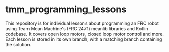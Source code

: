 # tmm_programming_lessons
This repository is for individual lessons about programming an FRC robot using Team Mean Machine's (FRC 2471) meanlib libraries and Kotlin codebase.  It covers open loop motors, closed loop motor control and more. Each lesson is stored in its own branch, with a matching branch containing
the solution.
